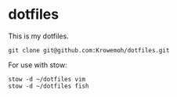 # dotfiles

This is my dotfiles.

```
git clone git@github.com:Krowemoh/dotfiles.git
```

For use with stow:

```
stow -d ~/dotfiles vim
stow -d ~/dotfiles fish
```
